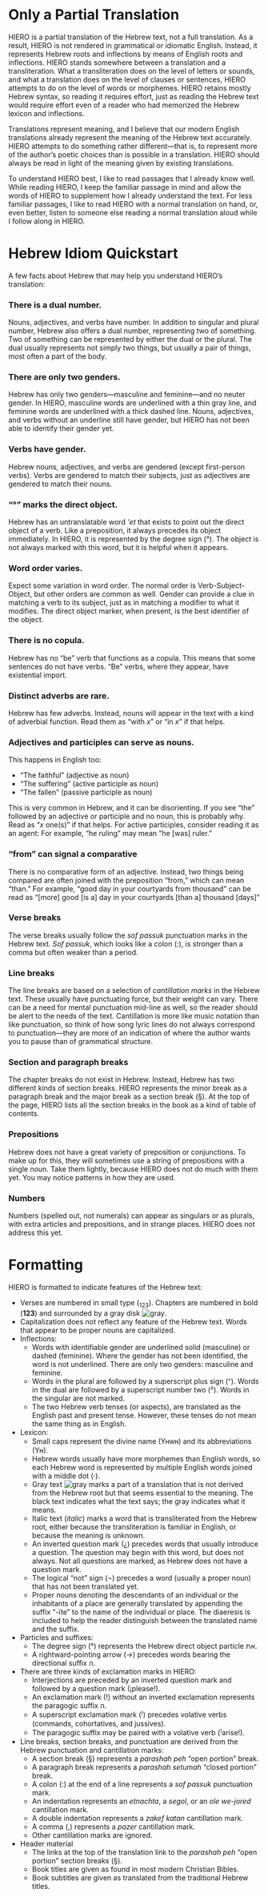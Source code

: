 # Only a Partial Translation
HIERO is a partial translation of the Hebrew text, not a full translation. As a result, HIERO is not rendered in grammatical or idiomatic English. Instead, it represents Hebrew roots and inflections by means of English roots and inflections. HIERO stands somewhere between a translation and a transliteration. What a transliteration does on the level of letters or sounds, and what a translation does on the level of clauses or sentences, HIERO attempts to do on the level of words or morphemes. HIERO retains mostly Hebrew syntax, so reading it requires effort, just as reading the Hebrew text would require effort even of a reader who had memorized the Hebrew lexicon and inflections.

Translations represent meaning, and I believe that our modern English translations already represent the meaning of the Hebrew text accurately. HIERO attempts to do something rather different—that is, to represent more of the author’s poetic choices than is possible in a translation. HIERO should always be read in light of the meaning given by existing translations.

To understand HIERO best, I like to read passages that I already know well. While reading HIERO, I keep the familiar passage in mind and allow the words of HIERO to supplement how I already understand the text. For less familiar passages, I like to read HIERO with a normal translation on hand, or, even better, listen to someone else reading a normal translation aloud while I follow along in HIERO.

# Hebrew Idiom Quickstart
A few facts about Hebrew that may help you understand HIERO’s translation:
### There is a dual number.
Nouns, adjectives, and verbs have number. In addition to singular and plural number, Hebrew also offers a dual number, representing two of something. Two of something can be represented by either the dual or the plural. The dual usually represents not simply two things, but usually a pair of things, most often a part of the body.
### There are only two genders.
Hebrew has only two genders—masculine and feminine—and no neuter gender. In HIERO, masculine words are underlined with a thin gray line, and feminine words are underlined with a thick dashed line. Nouns, adjectives, and verbs without an underline still have gender, but HIERO has not been able to identify their gender yet.
### Verbs have gender.
Hebrew nouns, adjectives, and verbs are gendered (except first-person verbs). Verbs are gendered to match their subjects, just as adjectives are gendered to match their nouns.
### “°” marks the direct object.
Hebrew has an untranslatable word *'et* that exists to point out the direct object of a verb. Like a preposition, it always precedes its object immediately. In HIERO, it is represented by the degree sign (°). The object is not always marked with this word, but it is helpful when it appears.
### Word order varies.
Expect some variation in word order. The normal order is Verb-Subject-Object, but other orders are common as well. Gender can provide a clue in matching a verb to its subject, just as in matching a modifier to what it modifies. The direct object marker, when present, is the best identifier of the object. 
### There is no copula.
Hebrew has no “be” verb that functions as a copula. This means that some sentences do not have verbs. “Be” verbs, where they appear, have existential import.
### Distinct adverbs are rare.
Hebrew has few adverbs. Instead, nouns will appear in the text with a kind of adverbial function. Read them as “with *x*” or “in *x*” if that helps.
### Adjectives and participles can serve as nouns.
This happens in English too:
- “The faithful” (adjective as noun)
- “The suffering” (active participle as noun)
- “The fallen” (passive participle as noun)
  
This is very common in Hebrew, and it can be disorienting. If you see “the” followed by an adjective or participle and no noun, this is probably why. Read as “*x* one(s)” if that helps. For active participles, consider reading it as an agent: For example, “he ruling” may mean “he [was] ruler.”
### “from” can signal a comparative
There is no comparative form of an adjective. Instead, two things being compared are often joined with the preposition “from,” which can mean “than.” For example, “good day in your courtyards from thousand” can be read as “[more] good [is a] day in your courtyards [than a] thousand [days]”
### Verse breaks
The verse breaks usually follow the *sof passuk* punctuation marks in the Hebrew text. *Sof passuk*, which looks like a colon (:), is stronger than a comma but often weaker than a period.
### Line breaks
The line breaks are based on a selection of *cantillation marks* in the Hebrew text. These usually have punctuating force, but their weight can vary. There can be a need for mental punctuation mid-line as well, so the reader should be alert to the needs of the text. Cantillation is more like music notation than like punctuation, so think of how song lyric lines do not always correspond to punctuation—they are more of an indication of where the author wants you to pause than of grammatical structure.
### Section and paragraph breaks
The chapter breaks do not exist in Hebrew. Instead, Hebrew has two different kinds of section breaks. HIERO represents the minor break as a paragraph break and the major break as a section break (§). At the top of the page, HIERO lists all the section breaks in the book as a kind of table of contents.
### Prepositions
Hebrew does not have a great variety of preposition or conjunctions. To make up for this, they will sometimes use a string of prepositions with a single noun. Take them lightly, because HIERO does not do much with them yet. You may notice patterns in how they are used.
### Numbers
Numbers (spelled out, not numerals) can appear as singulars or as plurals, with extra articles and prepositions, and in strange places. HIERO does not address this yet.

# Formatting
HIERO is formatted to indicate features of the Hebrew text:
- Verses are numbered in small type (<sub>123</sub>). Chapters are numbered in bold (**123**) and surrounded by a gray disk ![gray](https://placehold.co/15x15/808080/808080.png).
- Capitalization does not reflect any feature of the Hebrew text. Words that appear to be proper nouns are capitalized.
- Inflections:
  - Words with identifiable gender are underlined solid (masculine) or dashed (feminine). Where the gender has not been identified, the word is not underlined. There are only two genders: masculine and feminine.
  - Words in the plural are followed by a superscript plus sign (⁺). Words in the dual are followed by a superscript number two (²). Words in the singular are not marked.
  - The two Hebrew verb tenses (or aspects), are translated as the English past and present tense. However, these tenses do not mean the same thing as in English.
- Lexicon:
  - Small caps represent the divine name (Yʜᴡʜ) and its abbreviations (Yʜ).
  - Hebrew words usually have more morphemes than English words, so each Hebrew word is represented by multiple English words joined with a middle dot (·).
  - Gray text ![gray](https://placehold.co/15x15/808080/808080.png) marks a part of a translation that is not derived from the Hebrew root but that seems essential to the meaning. The black text indicates what the text says; the gray indicates what it means.
  - Italic text (*italic*) marks a word that is transliterated from the Hebrew root, either because the transliteration is familiar in English, or because the meaning is unknown.
  - An inverted question mark (¿) precedes words that usually introduce a question. The question may begin with this word, but does not always. Not all questions are marked, as Hebrew does not have a question mark.
  - The logical “not” sign (¬) precedes a word (usually a proper noun) that has not been translated yet.
  - Proper nouns denoting the descendants of an individual or the inhabitants of a place are generally translated by appending the suffix “-ïte” to the name of the individual or place. The diaeresis is included to help the reader distinguish between the translated name and the suffix.
- Particles and suffixes:
  - The degree sign (°) represents the Hebrew direct object particle את.
  - A rightward-pointing arrow (→) precedes words bearing the directional suffix ה.
- There are three kinds of exclamation marks in HIERO:
  - Interjections are preceded by an inverted question mark and followed by a question mark (¡please!).
  - An exclamation mark (!) without an inverted exclamation represents the paragogic suffix ה.
  - A superscript exclamation mark (ꜝ) precedes volative verbs (commands, cohortatives, and jussives).
  - The paragogic suffix may be paired with a volative verb (ꜝarise!).
- Line breaks, section breaks, and punctuation are derived from the Hebrew punctuation and cantillation marks:
  - A section break (§) represents a *parashah peh* “open portion” break.
  - A paragraph break represents a *parashah setumah* “closed portion” break.
  - A colon (:) at the end of a line represents a *sof passuk* punctuation mark.
  - An indentation represents an *etnachta*, a *segol*, or an *ole we-jored* cantillation mark.
  - A double indentation represents a *zakef katan* cantillation mark.
  - A comma (,) represents a *pazer* cantillation mark.
  - Other cantillation marks are ignored.
- Header material
  - The links at the top of the translation link to the *parashah peh* “open portion” section breaks (§).
  - Book titles are given as found in most modern Christian Bibles.
  - Book subtitles are given as translated from the traditional Hebrew titles.
